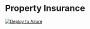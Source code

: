 # Property Insurance #

[![Deploy to Azure](http://azuredeploy.net/deploybutton.png)](https://portal.azure.com/#create/Microsoft.Template/uri/https%3A%2F%2Fraw.githubusercontent.com%2Fphonewind%2FProperty-Insurance-Phase3-Update%2Fmaster%2Fazuredeploy.json")

